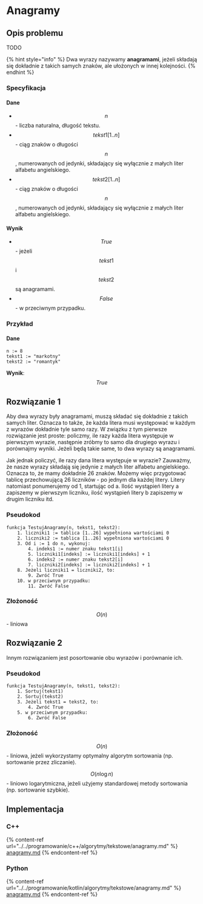 # Anagramy

## Opis problemu

TODO

{% hint style="info" %}
Dwa wyrazy nazywamy **anagramami**, jeżeli składają się dokładnie z takich samych znaków, ale ułożonych w innej kolejności.
{% endhint %}

### Specyfikacja

#### Dane

* $$n$$ - liczba naturalna, długość tekstu.
* $$tekst1[1..n]$$ - ciąg znaków o długości $$n$$, numerowanych od jedynki, składający się wyłącznie z małych liter alfabetu angielskiego.
* $$tekst2[1..n]$$ - ciąg znaków o długości $$n$$, numerowanych od jedynki, składający się wyłącznie z małych liter alfabetu angielskiego.

#### Wynik

* $$True$$ - jeżeli $$tekst1$$ i $$tekst2$$ są anagramami.
* $$False$$ - w przeciwnym przypadku.

### Przykład

#### Dane

```
n := 8
tekst1 := "markotny"
tekst2 := "romantyk"
```

**Wynik**: $$True$$ 

## Rozwiązanie 1

Aby dwa wyrazy były anagramami, muszą składać się dokładnie z takich samych liter. Oznacza to także, że każda litera musi występować w każdym z wyrazów dokładnie tyle samo razy. W związku z tym pierwsze rozwiązanie jest proste: policzmy, ile razy każda litera występuje w pierwszym wyrazie, następnie zróbmy to samo dla drugiego wyrazu i porównajmy wyniki. Jeżeli będą takie same, to dwa wyrazy są anagramami.

Jak jednak policzyć, ile razy dana litera występuje w wyrazie? Zauważmy, że nasze wyrazy składają się jedynie z małych liter alfabetu angielskiego. Oznacza to, że mamy dokładnie 26 znaków. Możemy więc przygotować tablicę przechowującą 26 liczników - po jednym dla każdej litery. Litery natomiast ponumerujemy od 1, startując od a. Ilość wystąpień litery a zapiszemy w pierwszym liczniku, ilość wystąpień litery b zapiszemy w drugim liczniku itd.

### Pseudokod

```
funkcja TestujAnagramy(n, tekst1, tekst2):
    1. liczniki1 := tablica [1..26] wypełniona wartościami 0
    2. liczniki2 := tablica [1..26] wypełniona wartościami 0
    3. Od i := 1 do n, wykonuj:
        4. indeks1 := numer znaku tekst1[i]
        5. liczniki1[indeks] := liczniki1[indeks] + 1
        6. indeks2 := numer znaku tekst2[i]
        7. liczniki2[indeks] := liczniki2[indeks] + 1
    8. Jeżeli liczniki1 = liczniki2, to:
        9. Zwróć True
    10. w przeciwnym przypadku:
        11. Zwróć False
```

### Złożoność

$$O(n)$$ - liniowa

## Rozwiązanie 2

Innym rozwiązaniem jest posortowanie obu wyrazów i porównanie ich.

### Pseudokod

```
funkcja TestujAnagramy(n, tekst1, tekst2):
    1. Sortuj(tekst1)
    2. Sortuj(tekst2)
    3. Jeżeli tekst1 = tekst2, to:
        4. Zwróć True
    5. w przeciwnym przypadku:
        6. Zwróć False 
```

### Złożoność

$$O(n)$$ - liniowa, jeżeli wykorzystamy optymalny algorytm sortowania (np. sortowanie przez zliczanie).

$$O(n\log{n})$$ - liniowo logarytmiczna, jeżeli użyjemy standardowej metody sortowania (np. sortowanie szybkie). 

## Implementacja

### C++

{% content-ref url="../../programowanie/c++/algorytmy/tekstowe/anagramy.md" %}
[anagramy.md](../../programowanie/c++/algorytmy/tekstowe/anagramy.md)
{% endcontent-ref %}

### Python

{% content-ref url="../../programowanie/kotlin/algorytmy/tekstowe/anagramy.md" %}
[anagramy.md](../../programowanie/kotlin/algorytmy/tekstowe/anagramy.md)
{% endcontent-ref %}

